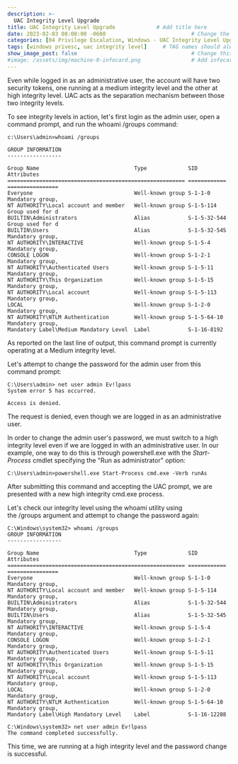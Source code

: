 ```yaml
---
description: >-
  UAC Integrity Level Upgrade
title: UAC Integrity Level Upgrade             # Add title here
date: 2023-02-03 08:00:00 -0600                           # Change the date to match completion date
categories: [04 Privilege Escalation, Windows - UAC Integrity Level Upgrade]                     # Change Templates to Writeup
tags: [windows privesc, uac integrity level]     # TAG names should always be lowercase; replace template with writeup, and add relevant tags
show_image_post: false                                    # Change this to true
#image: /assets/img/machine-0-infocard.png                # Add infocard image here for post preview image
---
```

Even while logged in as an administrative user, the account will have two security tokens, one running at a medium integrity level and the other at high integrity level. UAC acts as the separation mechanism between those two integrity levels.

To see integrity levels in action, let's first login as the admin user, open a command prompt, and run the whoami /groups command:

```
c:\Users\admin>whoami /groups

GROUP INFORMATION
-----------------

Group Name                              Type             SID          Attributes
======================================================== ============ ================
Everyone                                Well-known group S-1-1-0      Mandatory group,
NT AUTHORITY\Local account and member   Well-known group S-1-5-114    Group used for d
BUILTIN\Administrators                  Alias            S-1-5-32-544 Group used for d
BUILTIN\Users                           Alias            S-1-5-32-545 Mandatory group,
NT AUTHORITY\INTERACTIVE                Well-known group S-1-5-4      Mandatory group,
CONSOLE LOGON                           Well-known group S-1-2-1      Mandatory group,
NT AUTHORITY\Authenticated Users        Well-known group S-1-5-11     Mandatory group,
NT AUTHORITY\This Organization          Well-known group S-1-5-15     Mandatory group,
NT AUTHORITY\Local account              Well-known group S-1-5-113    Mandatory group,
LOCAL                                   Well-known group S-1-2-0      Mandatory group,
NT AUTHORITY\NTLM Authentication        Well-known group S-1-5-64-10  Mandatory group,
Mandatory Label\Medium Mandatory Level  Label            S-1-16-8192
```

As reported on the last line of output, this command prompt is currently operating at a Medium integrity level.

Let's attempt to change the password for the admin user from this command prompt:

```
C:\Users\admin> net user admin Ev!lpass
System error 5 has occurred.

Access is denied.
```

The request is denied, even though we are logged in as an administrative user.

In order to change the admin user's password, we must switch to a high integrity level even if we are logged in with an administrative user. In our example, one way to do this is through powershell.exe with the _Start-Process_ cmdlet specifying the "Run as administrator" option:

```
C:\Users\admin>powershell.exe Start-Process cmd.exe -Verb runAs
```

After submitting this command and accepting the UAC prompt, we are presented with a new high integrity cmd.exe process.

Let's check our integrity level using the whoami utility using the /groups argument and attempt to change the password again:

```
C:\Windows\system32> whoami /groups
GROUP INFORMATION
-----------------

Group Name                              Type             SID          Attributes
======================================================== ============ ================
Everyone                                Well-known group S-1-1-0      Mandatory group,
NT AUTHORITY\Local account and member   Well-known group S-1-5-114    Mandatory group,
BUILTIN\Administrators                  Alias            S-1-5-32-544 Mandatory group,
BUILTIN\Users                           Alias            S-1-5-32-545 Mandatory group,
NT AUTHORITY\INTERACTIVE                Well-known group S-1-5-4      Mandatory group,
CONSOLE LOGON                           Well-known group S-1-2-1      Mandatory group,
NT AUTHORITY\Authenticated Users        Well-known group S-1-5-11     Mandatory group,
NT AUTHORITY\This Organization          Well-known group S-1-5-15     Mandatory group,
NT AUTHORITY\Local account              Well-known group S-1-5-113    Mandatory group,
LOCAL                                   Well-known group S-1-2-0      Mandatory group,
NT AUTHORITY\NTLM Authentication        Well-known group S-1-5-64-10  Mandatory group,
Mandatory Label\High Mandatory Level    Label            S-1-16-12288

C:\Windows\system32> net user admin Ev!lpass
The command completed successfully.
```

This time, we are running at a high integrity level and the password change is successful.